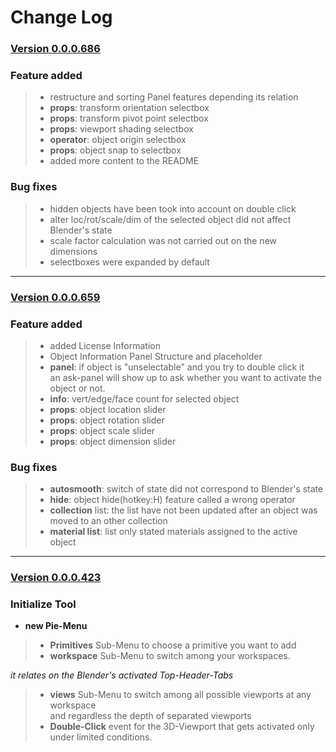 # Change Log

### [Version 0.0.0.686]()

### Feature added

> - restructure and sorting Panel features depending its relation
> - **props**: transform orientation selectbox
> - **props**: transform pivot point selectbox
> - **props**: viewport shading selectbox
> - **operator**: object origin selectbox
> - **props**: object snap to selectbox
> - added more content to the README

### Bug fixes

> * hidden objects have been took into account on double click
> * alter loc/rot/scale/dim of the selected object did not affect Blender's state
> * scale factor calculation was not carried out on the new dimensions
> * selectboxes were expanded by default

---

### [Version 0.0.0.659]()

### Feature added

> - added License Information
> - Object Information Panel Structure and placeholder
> - **panel**: if object is "unselectable" and you try to double click it<br>
  an ask-panel will show up to ask whether you want to activate the object or not.
> - **info**: vert/edge/face count for selected object
> - **props**: object location slider
> - **props**: object rotation slider
> - **props**: object scale slider
> - **props**: object dimension slider

### Bug fixes

> - **autosmooth**: switch of state did not correspond to Blender's state
> - **hide**: object hide(hotkey:H) feature called a wrong operator
> - **collection** list: the list have not been updated after an object was moved to an other collection
> - **material list**: list only stated materials assigned to the active object 

---

### [Version 0.0.0.423]()

### Initialize Tool

* __new Pie-Menu__
>  - **Primitives** Sub-Menu to choose a primitive you want to add
>  - **workspace** Sub-Menu to switch among your workspaces.<br>
>  <sub style="font-size:13px">
_*it relates on the Blender's activated Top-Header-Tabs*_
</sub>
>  - **views** Sub-Menu to switch among all possible viewports at any workspace<br>and regardless the depth of separated viewports
>  - **Double-Click** event for the 3D-Viewport that gets activated only under limited conditions.
</div>